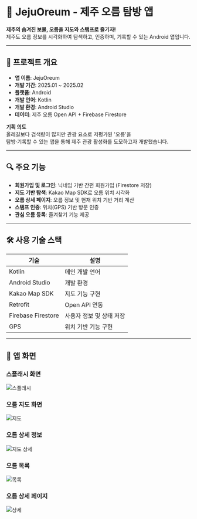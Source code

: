 # 🌋 JejuOreum - 제주 오름 탐방 앱

**제주의 숨겨진 보물, 오름을 지도와 스탬프로 즐기자!**  
제주도 오름 정보를 시각화하여 탐색하고, 인증하며, 기록할 수 있는 Android 앱입니다.

---

## 📱 프로젝트 개요

- **앱 이름**: JejuOreum  
- **개발 기간**: 2025.01 ~ 2025.02  
- **플랫폼**: Android  
- **개발 언어**: Kotlin  
- **개발 환경**: Android Studio  
- **데이터**: 제주 오름 Open API + Firebase Firestore  

**기획 의도**  
올레길보다 검색량이 많지만 관광 요소로 저평가된 '오름'을  
탐방·기록할 수 있는 앱을 통해 제주 관광 활성화를 도모하고자 개발했습니다.

---

## 🔍 주요 기능

- **회원가입 및 로그인**: 닉네임 기반 간편 회원가입 (Firestore 저장)  
- **지도 기반 탐색**: Kakao Map SDK로 오름 위치 시각화  
- **오름 상세 페이지**: 오름 정보 및 현재 위치 기반 거리 계산  
- **스탬프 인증**: 위치(GPS) 기반 방문 인증  
- **관심 오름 등록**: 즐겨찾기 기능 제공  

---

## 🛠 사용 기술 스택

| 기술 | 설명 |
|------|------|
| Kotlin | 메인 개발 언어 |
| Android Studio | 개발 환경 |
| Kakao Map SDK | 지도 기능 구현 |
| Retrofit | Open API 연동 |
| Firebase Firestore | 사용자 정보 및 상태 저장 |
| GPS | 위치 기반 기능 구현 |

---

## 📸 앱 화면

### 스플래시 화면  
![스플래시](./screenshots/제주%20오름%20스플래시.png)

### 오름 지도 화면  
![지도](./screenshots/제주%20오름%20지도.png)

### 오름 상세 정보  
![지도 상세](./screenshots/제주%20오름%20지도%20상세.png)

### 오름 목록  
![목록](./screenshots/제주%20오름%20목록%20지도.png)

### 오름 상세 페이지  
![상세](./screenshots/제주%20오름%20목록%20상세.png)
